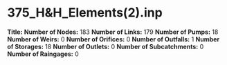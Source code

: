 # 375_H&H_Elements(2).inp
**Title:** 
**Number of Nodes:** 183
**Number of Links:** 179
**Number of Pumps:** 18
**Number of Weirs:** 0
**Number of Orifices:** 0
**Number of Outfalls:** 1
**Number of Storages:** 18
**Number of Outlets:** 0
**Number of Subcatchments:** 0
**Number of Raingages:** 0

